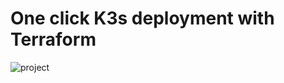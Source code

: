 # One click K3s deployment with Terraform 

![project](https://user-images.githubusercontent.com/94642725/211738015-a0c0b098-35ec-430f-9d85-063692f876b5.jpg)


